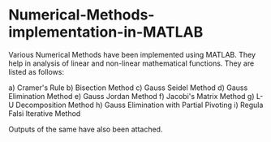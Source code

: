 # Numerical-Methods-implementation-in-MATLAB

Various Numerical Methods have been implemented using MATLAB. They help in analysis of linear and non-linear mathematical functions. They are listed as follows:

a) Cramer's Rule
b) Bisection Method
c) Gauss Seidel Method
d) Gauss Elimination Method
e) Gauss Jordan Method
f) Jacobi's Matrix Method
g) L-U Decomposition Method
h) Gauss Elimination with Partial Pivoting
i) Regula Falsi Iterative Method

Outputs of the same have also been attached.

